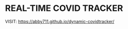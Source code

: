 <strong><h1> REAL-TIME COVID TRACKER </h1></strong>
VISIT: https://abby711.github.io/dynamic-covidtracker/

